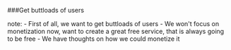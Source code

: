 ###Get <span class="highlight">buttloads</span> of users

note:
    - First of all, we want to get buttloads of users
    - We won't focus on monetization now, want to create a great free service,
      that is always going to be free
    - We have thoughts on how we could monetize it
